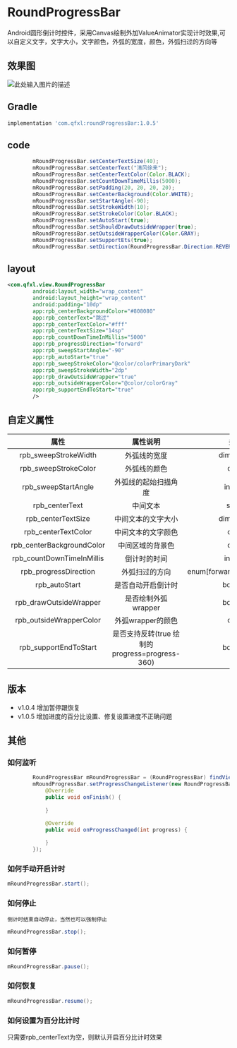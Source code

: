 # RoundProgressBar
Android圆形倒计时控件，采用Canvas绘制外加ValueAnimator实现计时效果,可以自定义文字，文字大小，文字颜色，外弧的宽度，颜色，外弧扫过的方向等

## 效果图

![此处输入图片的描述][1]

## Gradle
```groovy
implementation 'com.qfxl:roundProgressBar:1.0.5'
```

## code
```java
        mRoundProgressBar.setCenterTextSize(40);
        mRoundProgressBar.setCenterText("清风徐来");
        mRoundProgressBar.setCenterTextColor(Color.BLACK);
        mRoundProgressBar.setCountDownTimeMillis(5000);
        mRoundProgressBar.setPadding(20, 20, 20, 20);
        mRoundProgressBar.setCenterBackground(Color.WHITE);
        mRoundProgressBar.setStartAngle(-90);
        mRoundProgressBar.setStrokeWidth(10);
        mRoundProgressBar.setStrokeColor(Color.BLACK);
        mRoundProgressBar.setAutoStart(true);
        mRoundProgressBar.setShouldDrawOutsideWrapper(true);
        mRoundProgressBar.setOutsideWrapperColor(Color.GRAY);
        mRoundProgressBar.setSupportEts(true);       
        mRoundProgressBar.setDirection(RoundProgressBar.Direction.REVERSE);    
```

## layout
```xml
<com.qfxl.view.RoundProgressBar
        android:layout_width="wrap_content"
        android:layout_height="wrap_content"
        android:padding="10dp"
        app:rpb_centerBackgroundColor="#808080"
        app:rpb_centerText="跳过"
        app:rpb_centerTextColor="#fff"
        app:rpb_centerTextSize="14sp"
        app:rpb_countDownTimeInMillis="5000"
        app:rpb_progressDirection="forward"
        app:rpb_sweepStartAngle="-90"
        app:rpb_autoStart="true"
        app:rpb_sweepStrokeColor="@color/colorPrimaryDark"
        app:rpb_sweepStrokeWidth="2dp"
        app:rpb_drawOutsideWrapper="true"
        app:rpb_outsideWrapperColor="@color/colorGray"
        app:rpb_supportEndToStart="true"                        
        />
```

## 自定义属性

|属性|属性说明|类型|默认值|
|:--:|:--:|:--:|:--:|
|rpb_sweepStrokeWidth|外弧线的宽度|dimension|5|
|rpb_sweepStrokeColor|外弧线的颜色|color|Color.BLACK|
|rpb_sweepStartAngle|外弧线的起始扫描角度|integer|-90|
|rpb_centerText|中间文本|string|-|
|rpb_centerTextSize|中间文本的文字大小|dimension|12sp|
|rpb_centerTextColor|中间文本的文字颜色|color|Color.BLACK|
|rpb_centerBackgroundColor|中间区域的背景色|color|Color.GRAY|
|rpb_countDownTimeInMillis|倒计时的时间|integer|3000(ms)|
|rpb_progressDirection|外弧扫过的方向|enum[forward(0),reverse(1)]|forward(0)|
|rpb_autoStart|是否自动开启倒计时|boolean|true|
|rpb_drawOutsideWrapper|是否绘制外弧wrapper|boolean|false|
|rpb_outsideWrapperColor|外弧wrapper的颜色|color|Color.GRAY|
|rpb_supportEndToStart|是否支持反转(true 绘制的progress=progress-360)|boolean|false|

## 版本

* v1.0.4 增加暂停跟恢复
* v1.0.5 增加进度的百分比设置、修复设置进度不正确问题


## 其他
### 如何监听

```java
        RoundProgressBar mRoundProgressBar = (RoundProgressBar) findViewById(R.id.rpb_1);
        mRoundProgressBar.setProgressChangeListener(new RoundProgressBar.ProgressChangeListener() {
            @Override
            public void onFinish() {
               
            }

            @Override
            public void onProgressChanged(int progress) {
             
            }
        });
```
### 如何手动开启计时
```java
mRoundProgressBar.start();
```
### 如何停止
`倒计时结束自动停止，当然也可以强制停止`
```java
mRoundProgressBar.stop();
```

### 如何暂停
```java
mRoundProgressBar.pause();
```

### 如何恢复
```java
mRoundProgressBar.resume();
```

### 如何设置为百分比计时

只需要rpb_centerText为空，则默认开启百分比计时效果


  [1]: https://github.com/qfxl/RoundProgressBar/blob/master/gif/demo.gif
